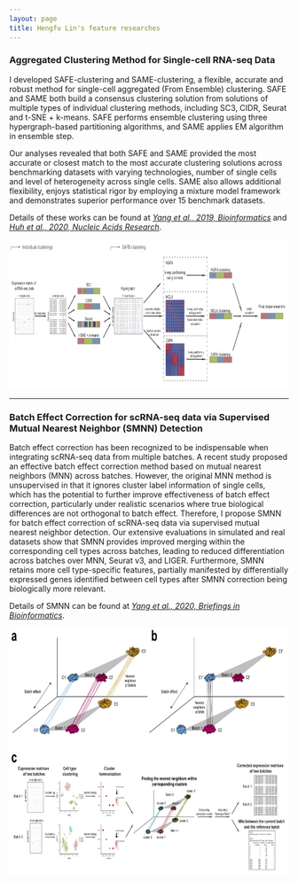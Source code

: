 ```yaml
---
layout: page
title: Hengfu Lin's feature researches
---
```


### Aggregated Clustering Method for Single-cell RNA-seq Data

I developed SAFE-clustering and SAME-clustering, a flexible, accurate and robust method for single-cell aggregated (From Ensemble) clustering. SAFE and SAME both build a consensus clustering solution from solutions of multiple types of individual clustering methods, including SC3, CIDR, Seurat and t-SNE + k-means. SAFE performs ensemble clustering using three hypergraph-based partitioning algorithms, and SAME applies EM algorithm in ensemble step.

Our analyses revealed that both SAFE and SAME provided the most accurate or closest match to the most accurate clustering solutions across benchmarking datasets with varying technologies, number of single cells and level of heterogeneity across single cells. SAME also allows additional flexibility, enjoys statistical rigor by employing a mixture model framework and demonstrates superior performance over 15 benchmark datasets.

Details of these works can be found at <a href="https://academic.oup.com/bioinformatics/article-abstract/35/8/1269/5092931"><i>Yang et al., 2019, Bioinformatics</i></a> and <a href="https://academic.oup.com/nar/article/48/1/86/5644992"><i>Huh et al., 2020, Nucleic Acids Research</i></a>.

<div class="container">
    <div class="row-fluid">
        <div class="span2">
        <a href="../assets/SAFE_Framework.jpg">
            <img src="../assets/SAFE_Framework.jpg" height="270" width="848" title="SAFE_Framework" alt="SAFE_Framework"/>
        </a>
        </div>
    </div>
</div>

---

### Batch Effect Correction for scRNA-seq data via Supervised Mutual Nearest Neighbor (SMNN) Detection

Batch effect correction has been recognized to be indispensable when integrating scRNA-seq data from multiple batches. A recent study proposed an effective batch effect correction method based on mutual nearest neighbors (MNN) across batches. However, the original MNN method is unsupervised in that it ignores cluster label information of single cells, which has the potential to further improve effectiveness of batch effect correction, particularly under realistic scenarios where true biological differences are not orthogonal to batch effect. Therefore, I propose SMNN for batch effect correction of scRNA-seq data via supervised mutual nearest neighbor detection. Our extensive evaluations in simulated and real datasets show that SMNN provides improved merging within the corresponding cell types across batches, leading to reduced differentiation across batches over MNN, Seurat v3, and LIGER. Furthermore, SMNN retains more cell type-specific features, partially manifested by differentially expressed genes identified between cell types after SMNN correction being biologically more relevant.

Details of SMNN can be found at <a href="https://academic.oup.com/bib/article-abstract/doi/10.1093/bib/bbaa097/5855265?redirectedFrom=fulltext"><i>Yang et al., 2020, Briefings in Bioinformatics</i></a>.

<div class="container">
    <div class="row-fluid">
        <div class="span2">
        <a href="../assets/SMNN_Framework.jpg">
            <img src="../assets/SMNN_Framework.jpg" height="446" width="743" title="SMNN_Framework" alt="SMNN_Framework"/>
        </a>
        </div>
    </div>
</div>
